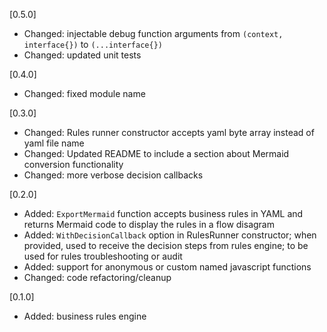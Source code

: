 [0.5.0]
- Changed: injectable debug function arguments from `(context, interface{})` to `(...interface{})`
- Changed: updated unit tests

[0.4.0]
- Changed: fixed module name

[0.3.0]
- Changed: Rules runner constructor accepts yaml byte array instead of yaml file name
- Changed: Updated README to include a section about Mermaid conversion functionality
- Changed: more verbose decision callbacks

[0.2.0]
- Added: `ExportMermaid` function accepts business rules in YAML and returns Mermaid code to display the rules in a flow disagram
- Added: `WithDecisionCallback` option in RulesRunner constructor; when provided, used to receive the decision steps from rules engine; to be used for rules troubleshooting or audit 
- Added: support for anonymous or custom named javascript functions 
- Changed: code refactoring/cleanup

[0.1.0] 
- Added: business rules engine